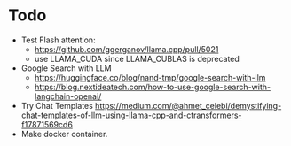 # Todo
- Test Flash attention:
  - https://github.com/ggerganov/llama.cpp/pull/5021
  - use LLAMA_CUDA since LLAMA_CUBLAS is deprecated
- Google Search with LLM
  - https://huggingface.co/blog/nand-tmp/google-search-with-llm
  - https://blog.nextideatech.com/how-to-use-google-search-with-langchain-openai/
- Try Chat Templates https://medium.com/@ahmet_celebi/demystifying-chat-templates-of-llm-using-llama-cpp-and-ctransformers-f17871569cd6
- Make docker container.
